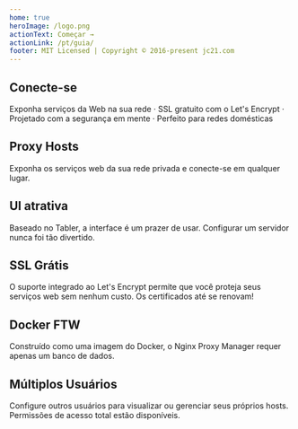 ```yaml
---
home: true
heroImage: /logo.png
actionText: Começar →
actionLink: /pt/guia/
footer: MIT Licensed | Copyright © 2016-present jc21.com
---
```


<div class="features">
  <div class="feature">
    <h2>Conecte-se</h2>
    <p>
      Exponha serviços da Web na sua rede &middot;
      SSL gratuito com o Let's Encrypt &middot;
      Projetado com a segurança em mente &middot;
      Perfeito para redes domésticas
    </p>
  </div>
  <div class="feature">
    <h2>Proxy Hosts</h2>
    <p>Exponha os serviços web da sua rede privada e conecte-se em qualquer lugar.</p>
  </div>
  <div class="feature">
    <h2>UI atrativa</h2>
    <p>Baseado no Tabler, a interface é um prazer de usar. Configurar um servidor nunca foi tão divertido.</p>
  </div>
  <div class="feature">
    <h2>SSL Grátis</h2>
    <p>O suporte integrado ao Let's Encrypt permite que você proteja seus serviços web sem nenhum custo. Os certificados até se renovam!</p>
  </div>
  <div class="feature">
    <h2>Docker FTW</h2>
    <p>Construído como uma imagem do Docker, o Nginx Proxy Manager requer apenas um banco de dados.</p>
  </div>
  <div class="feature">
    <h2>Múltiplos Usuários</h2>
    <p>Configure outros usuários para visualizar ou gerenciar seus próprios hosts. Permissões de acesso total estão disponíveis.</p>
  </div>
</div>
